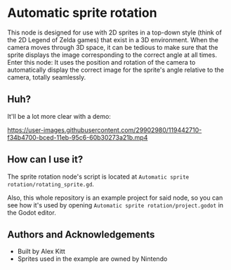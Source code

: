 # Automatic sprite rotation

This node is designed for use with 2D sprites in a top-down style (think of the 2D Legend of Zelda games) that exist in a 3D environment. When the camera moves through 3D space, it can be tedious to make sure that the sprite displays the image corresponding to the correct angle at all times. Enter this node: It uses the position and rotation of the camera to automatically display the correct image for the sprite's angle relative to the camera, totally seamlessly.

## Huh?

It'll be a lot more clear with a demo:

https://user-images.githubusercontent.com/29902980/119442710-f34b4700-bced-11eb-95c6-60b30273a21b.mp4

## How can I use it?

The sprite rotation node's script is located at `Automatic sprite rotation/rotating_sprite.gd`. 

Also, this whole repository is an example project for said node, so you can see how it's used by opening `Automatic sprite rotation/project.godot` in the Godot editor.

## Authors and Acknowledgements

- Built by Alex Kitt
- Sprites used in the example are owned by Nintendo
